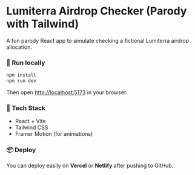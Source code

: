 # Lumiterra Airdrop Checker (Parody with Tailwind)

A fun parody React app to simulate checking a fictional Lumiterra airdrop allocation.

### 🚀 Run locally
```bash
npm install
npm run dev
```

Then open [http://localhost:5173](http://localhost:5173) in your browser.

### 🧱 Tech Stack
- React + Vite
- Tailwind CSS
- Framer Motion (for animations)

### 📦 Deploy
You can deploy easily on **Vercel** or **Netlify** after pushing to GitHub.
